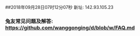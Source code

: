 ##2018年09月28日07时12分07秒 新址: 142.93.105.23
### 兔友常见问题及解答: https://github.com/wanggonging/d/blob/w/FAQ.md
